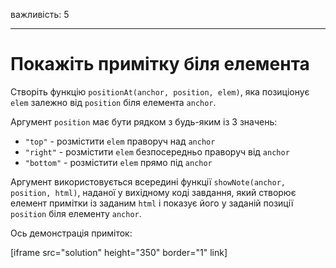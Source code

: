 важливість: 5

---

# Покажіть примітку біля елемента

Створіть функцію `positionAt(anchor, position, elem)`, яка позиціонує `elem` залежно від `position` біля елемента `anchor`.

Аргумент `position` має бути рядком з будь-яким із 3 значень:
- `"top"` - розмістити `elem` праворуч над `anchor`
- `"right"` - розмістити `elem` безпосередньо праворуч від `anchor`
- `"bottom"` - розмістити `elem` прямо під `anchor`

Аргумент використовується всередині функції `showNote(anchor, position, html)`, наданої у вихідному коді завдання, який створює елемент примітки із заданим `html` і показує його у заданій позиції `position` біля елементу `anchor`.

Ось демонстрація приміток:

[iframe src="solution" height="350" border="1" link]
